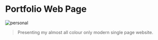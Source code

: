Portfolio Web Page
==================
![personal](https://user-images.githubusercontent.com/11310584/27435547-1651b8ce-578f-11e7-9275-c3acd8b14ada.jpg)
>Presenting my almost all colour only modern single page website.
